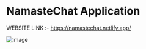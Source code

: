 # NamasteChat Application

WEBSITE LINK :- https://namastechat.netlify.app/

![image](https://user-images.githubusercontent.com/73410135/142862034-30962caa-52d1-4926-8490-73b917fb458c.png)




